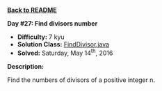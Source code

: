 <a href=https://github.com/michaelwm/KataDay><b>Back to README</b><a>

<b>Day #27: Find divisors number</b>

* <b>Difficulty:</b> 7 kyu
* <b>Solution Class:</b> [FindDivisor.java](FindDivisor.java)
* <b>Solved:</b> Saturday, May 14<sup>th</sup>, 2016

<b>Description:</b>

Find the numbers of divisors of a positive integer n.